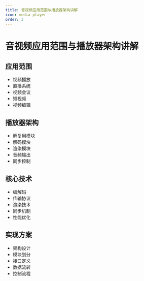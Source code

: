 ```yaml
---
title: 音视频应用范围与播放器架构讲解
icon: media-player
order: 3
---
```


# 音视频应用范围与播放器架构讲解

## 应用范围
- 视频播放
- 直播系统
- 视频会议
- 短视频
- 视频编辑

## 播放器架构
- 解复用模块
- 解码模块
- 渲染模块
- 音频输出
- 同步控制

## 核心技术
- 编解码
- 传输协议
- 渲染技术
- 同步机制
- 性能优化

## 实现方案
- 架构设计
- 模块划分
- 接口定义
- 数据流转
- 控制流程
